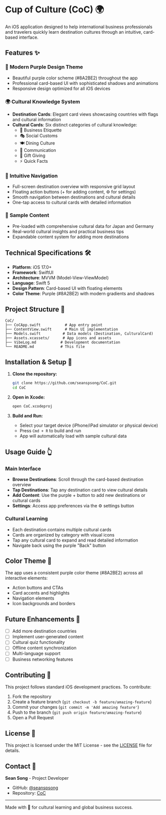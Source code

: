 # Cup of Culture (CoC) 🌍

An iOS application designed to help international business professionals and travelers quickly learn destination cultures through an intuitive, card-based interface.

## Features ✨

### 🎨 **Modern Purple Design Theme**
- Beautiful purple color scheme (#8A2BE2) throughout the app
- Professional card-based UI with sophisticated shadows and animations
- Responsive design optimized for all iOS devices

### 🌍 **Cultural Knowledge System**
- **Destination Cards**: Elegant card views showcasing countries with flags and cultural information
- **Cultural Cards**: Six distinct categories of cultural knowledge:
  - 🤝 Business Etiquette
  - 🎭 Social Customs  
  - 🍽️ Dining Culture
  - 💬 Communication
  - 🎁 Gift Giving
  - ⚡ Quick Facts

### 🎯 **Intuitive Navigation**
- Full-screen destination overview with responsive grid layout
- Floating action buttons (+ for adding content, ⚙️ for settings)
- Smooth navigation between destinations and cultural details
- One-tap access to cultural cards with detailed information

### 📱 **Sample Content**
- Pre-loaded with comprehensive cultural data for Japan and Germany
- Real-world cultural insights and practical business tips
- Expandable content system for adding more destinations

## Technical Specifications 🛠️

- **Platform**: iOS 17.0+
- **Framework**: SwiftUI
- **Architecture**: MVVM (Model-View-ViewModel)
- **Language**: Swift 5
- **Design Pattern**: Card-based UI with floating elements
- **Color Theme**: Purple (#8A2BE2) with modern gradients and shadows

## Project Structure 📁

```
CoC/
├── CoCApp.swift           # App entry point
├── ContentView.swift      # Main UI implementation
├── Models.swift          # Data models (Destination, CulturalCard)
├── Assets.xcassets/      # App icons and assets
├── VibeLog.md           # Development documentation
└── README.md            # This file
```

## Installation & Setup 🚀

1. **Clone the repository:**
   ```bash
   git clone https://github.com/seanspsong/CoC.git
   cd CoC
   ```

2. **Open in Xcode:**
   ```bash
   open CoC.xcodeproj
   ```

3. **Build and Run:**
   - Select your target device (iPhone/iPad simulator or physical device)
   - Press `Cmd + R` to build and run
   - App will automatically load with sample cultural data

## Usage Guide 👆

### Main Interface
- **Browse Destinations**: Scroll through the card-based destination overview
- **Tap Destinations**: Tap any destination card to view cultural details
- **Add Content**: Use the purple + button to add new destinations or cultural cards
- **Settings**: Access app preferences via the ⚙️ settings button

### Cultural Learning
- Each destination contains multiple cultural cards
- Cards are organized by category with visual icons
- Tap any cultural card to expand and read detailed information
- Navigate back using the purple "Back" button

## Color Theme 🎨

The app uses a consistent purple color theme (#8A2BE2) across all interactive elements:
- Action buttons and CTAs
- Card accents and highlights  
- Navigation elements
- Icon backgrounds and borders

## Future Enhancements 🚀

- [ ] Add more destination countries
- [ ] Implement user-generated content
- [ ] Cultural quiz functionality
- [ ] Offline content synchronization
- [ ] Multi-language support
- [ ] Business networking features

## Contributing 🤝

This project follows standard iOS development practices. To contribute:

1. Fork the repository
2. Create a feature branch (`git checkout -b feature/amazing-feature`)
3. Commit your changes (`git commit -m 'Add amazing feature'`)
4. Push to the branch (`git push origin feature/amazing-feature`)
5. Open a Pull Request

## License 📄

This project is licensed under the MIT License - see the [LICENSE](LICENSE) file for details.

## Contact 📧

**Sean Song** - Project Developer
- GitHub: [@seanspsong](https://github.com/seanspsong)
- Repository: [CoC](https://github.com/seanspsong/CoC)

---

Made with 💜 for cultural learning and global business success.
